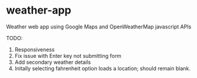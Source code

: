 # weather-app
Weather web app using Google Maps and OpenWeatherMap javascript APIs

TODO:
1. Responsiveness
2. Fix issue with Enter key not submitting form
3. Add secondary weather details
4. Initally selecting fahrenheit option loads a location; should remain blank. 
